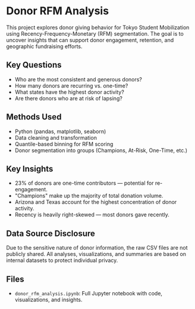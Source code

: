 # Donor RFM Analysis

This project explores donor giving behavior for Tokyo Student Mobilization using Recency-Frequency-Monetary (RFM) segmentation. The goal is to uncover insights that can support donor engagement, retention, and geographic fundraising efforts.

## Key Questions
- Who are the most consistent and generous donors?
- How many donors are recurring vs. one-time?
- What states have the highest donor activity?
- Are there donors who are at risk of lapsing?

## Methods Used
- Python (pandas, matplotlib, seaborn)
- Data cleaning and transformation
- Quantile-based binning for RFM scoring
- Donor segmentation into groups (Champions, At-Risk, One-Time, etc.)

## Key Insights
- 23% of donors are one-time contributors — potential for re-engagement.
- "Champions" make up the majority of total donation volume.
- Arizona and Texas account for the highest concentration of donor activity.
- Recency is heavily right-skewed — most donors gave recently.

## Data Source Disclosure
Due to the sensitive nature of donor information, the raw CSV files are not publicly shared. All analyses, visualizations, and summaries are based on internal datasets to protect individual privacy. 

## Files
- `donor_rfm_analysis.ipynb`: Full Jupyter notebook with code, visualizations, and insights.

